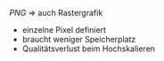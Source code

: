 *PNG*
=> auch Rastergrafik
- einzelne Pixel definiert
- braucht weniger Speicherplatz
- Qualitätsverlust beim Hochskalieren
